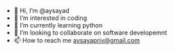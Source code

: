 - 👋 Hi, I’m @aysayad
- 👀 I’m interested in coding
- 🌱 I’m currently learning python
- 💞️ I’m looking to collaborate on software developemnt
- 📫 How to reach me aysayapriv@gmail.com

<!---
aysayad/aysayad is a ✨ special ✨ repository because its `README.md` (this file) appears on your GitHub profile.
You can click the Preview link to take a look at your changes.
--->
